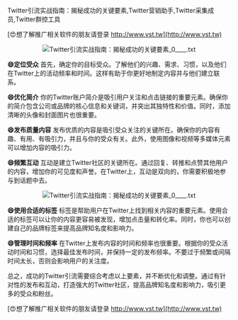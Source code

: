 Twitter引流实战指南：揭秘成功的关键要素,Twitter营销助手,Twitter采集成员,Twitter群控工具

[😍想了解推广相关软件的朋友请登录 http://www.vst.tw](http://www.vst.tw)

 <center><img src="https://vst.tw/MP4/tuiguang/png/5.png" alt="Twitter引流实战指南：揭秘成功的关键要素_0____.txt"></center>

**😄定位受众**
首先，确定你的目标受众。了解他们的兴趣、需求、习惯，以及他们在Twitter上的活动频率和时间。这样有助于你更好地制定内容并与他们建立联系。

**😄优化简介**
你的Twitter账户简介是吸引用户关注和点击链接的重要元素。确保你的简介包含公司或品牌的核心信息和关键词，并突出其独特性和价值。同时，添加清晰的头像和封面图片也很重要。

**😄发布质量内容**
发布优质的内容是吸引受众关注的关键所在。确保你的内容有趣、有用、有吸引力，并且与你的受众有关。此外，使用图像和视频等多媒体元素可以增加内容的吸引力。

**😄频繁互动**
互动是建立Twitter社区的关键所在。通过回复、转推和点赞其他用户的内容，增加你的可见度和声誉。在Twitter上，互动是双向的，你需要积极地参与到话题中去。

 <center><img src="https://vst.tw/MP4/tuiguang/png/3.png" alt="Twitter引流实战指南：揭秘成功的关键要素_0____.txt"></center>

**😄使用合适的标签**
标签是帮助用户在Twitter上找到相关内容的重要元素。使用合适的标签可以让你的内容更容易被发现，增加点击量和转化率。同时，你也可以创建自己的品牌标签来提高品牌知名度和影响力。

**😄管理时间和频率**
在Twitter上发布内容的时间和频率也很重要。根据你的受众活动时间和习惯，选择最佳发布时间，并保持一定的发布频率。不要过于频繁或间隔时间太长，否则会影响用户的关注度。

总之，成功的Twitter引流需要综合考虑以上要素，并不断优化和调整。通过有针对性的发布和互动，打造强大的Twitter社区，提高品牌知名度和影响力，吸引更多的受众和粉丝。

[😍想了解推广相关软件的朋友请登录 http://www.vst.tw](http://www.vst.tw)




